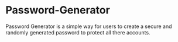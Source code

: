 # Password-Generator
 Password Generator is a simple way for users to create a secure and randomly generated password to protect all there accounts.
